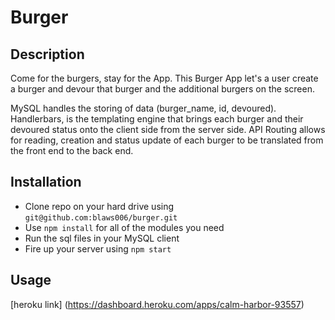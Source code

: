 # Burger

## Description 
Come for the burgers, stay for the App.
This Burger App let's a user create a burger and devour that burger and the additional burgers on the screen.

MySQL handles the storing of data (burger_name, id, devoured). Handlerbars, is the templating engine that brings each burger and their devoured status onto the client side from the server side. API Routing allows for reading, creation and status update of each burger to be translated from the front end to the back end.

## Installation

* Clone repo on your hard drive using `git@github.com:blaws006/burger.git`
* Use `npm install` for all of the modules you need
* Run the sql files in your MySQL client
* Fire up your server using `npm start`
 
## Usage

[heroku link] (https://dashboard.heroku.com/apps/calm-harbor-93557)
